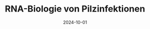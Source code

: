 ---
title: "RNA-Biologie von Pilzinfektionen"
authors:
- Matthew G. Blango*


#author_notes:
#- "Equal contribution"
#- "Equal contribution"
date: "2024-10-01"
doi: "https://doi.org/10.1007/s12268-024-2309-4"

# Schedule page publish date (NOT publication's date).
publishDate: "2024-10-01"

# Publication type.
# Legend: 0 = Uncategorized; 1 = Conference paper; 2 = Journal article;
# 3 = Preprint / Working Paper; 4 = Report; 5 = Book; 6 = Book section;
# 7 = Thesis; 8 = Patent
publication_types: ["Uncharacterized"]

# Publication name and optional abbreviated publication name.
publication: "BIOspektrum"
publication_short: ""

abstract: ""

# Summary. An optional shortened abstract.
summary: 

tags:
- Source Themes
featured: false

# links:
# - name: ""
#   url: ""
url_pdf:  ''
url_code: ''
url_dataset: ''
url_poster: ''
url_project: ''
url_slides: ''
url_source: ''
url_video: ''

# Featured image
# To use, add an image named `featured.jpg/png` to your page's folder. 
#image:
#  caption: 'Image credit: [**Unsplash**](https://unsplash.com/photos/jdD8gXaTZsc)'
#  focal_point: ""
#  preview_only: false

# Associated Projects (optional).
#   Associate this publication with one or more of your projects.
#   Simply enter your project's folder or file name without extension.
#   E.g. `internal-project` references `content/project/internal-project/index.md`.
#   Otherwise, set `projects: []`.
#projects: []

# Slides (optional).
#   Associate this publication with Markdown slides.
#   Simply enter your slide deck's filename without extension.
#   E.g. `slides: "example"` references `content/slides/example/index.md`.
#   Otherwise, set `slides: ""`.
#slides: example
---